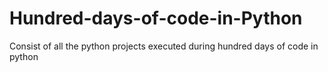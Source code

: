 # Hundred-days-of-code-in-Python
Consist of all the python projects executed during hundred days of code in python
